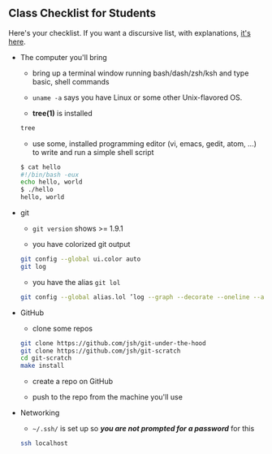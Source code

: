 ## Class Checklist for Students

Here's your checklist. If you want a discursive list, with explanations,
[it's here](https://docs.google.com/document/d/1eQr6fFiZPGYNc2DSWdA1s5fS0nU5midRgpaZBttD49E/edit?usp=sharing).


- The computer you'll bring

  + bring up a terminal window running bash/dash/zsh/ksh and type basic, shell commands

  + ```uname -a``` says you have Linux or some other Unix-flavored OS.

  + **tree(1)** is installed

  ```bash
  tree
  ```

  + use some, installed programming editor (vi, emacs, gedit, atom, ...) to write and run a simple shell script

  ```bash
  $ cat hello
  #!/bin/bash -eux
  echo hello, world
  $ ./hello
  hello, world
  ```

- git

  + ```git version``` shows >= 1.9.1

  + you have colorized git output

  ```bash
  git config --global ui.color auto
  git log
  ```

  + you have the alias ```git lol```

  ```bash
  git config --global alias.lol ’log --graph --decorate --oneline --all’
  ```

- GitHub

  + clone some repos


  ```bash
  git clone https://github.com/jsh/git-under-the-hood
  git clone https://github.com/jsh/git-scratch
  cd git-scratch
  make install
  ```

  + create a repo on GitHub

  + push to the repo from the machine you'll use

- Networking

  + ```~/.ssh/``` is set up so ***you are not prompted for a password*** for this

  ```bash
  ssh localhost
  ```
